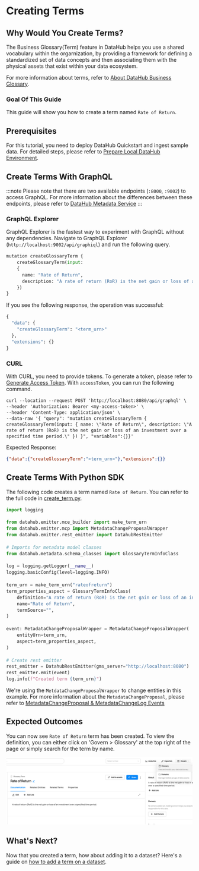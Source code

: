 # Creating Terms

## Why Would You Create Terms? 
The Business Glossary(Term) feature in DataHub helps you use a shared vocabulary within the orgarnization, by providing a framework for defining a standardized set of data concepts and then associating them with the physical assets that exist within your data ecosystem.

For more information about terms, refer to [About DataHub Business Glossary](/docs/glossary/business-glossary.md).

### Goal Of This Guide
This guide will show you how to create a term named `Rate of Return`.

## Prerequisites
For this tutorial, you need to deploy DataHub Quickstart and ingest sample data. 
For detailed steps, please refer to [Prepare Local DataHub Environment](/docs/api/tutorials/references/prepare-datahub.md).

## Create Terms With GraphQL

:::note
Please note that there are two available endpoints (`:8000`, `:9002`) to access GraphQL.
For more information about the differences between these endpoints, please refer to [DataHub Metadata Service](../../../metadata-service/README.md#graphql-api)
:::

### GraphQL Explorer
GraphQL Explorer is the fastest way to experiment with GraphQL without any dependencies. 
Navigate to GraphQL Explorer (`http://localhost:9002/api/graphiql`) and run the following query.

```python
mutation createGlossaryTerm {
    createGlossaryTerm(input:
    {
      name: "Rate of Return",
      description: "A rate of return (RoR) is the net gain or loss of an investment over a specified time period."
    })
}
```
If you see the following response, the operation was successful:
```python
{
  "data": {
    "createGlossaryTerm": "<term_urn>"
  },
  "extensions": {}
}
```

### CURL

With CURL, you need to provide tokens. To generate a token, please refer to [Generate Access Token](/docs/api/tutorials/references/generate-access-token.md). 
With `accessToken`, you can run the following command.

```shell
curl --location --request POST 'http://localhost:8080/api/graphql' \
--header 'Authorization: Bearer <my-access-token>' \
--header 'Content-Type: application/json' \
--data-raw '{ "query": "mutation createGlossaryTerm { createGlossaryTerm(input: { name: \"Rate of Return\", description: \"A rate of return (RoR) is the net gain or loss of an investment over a specified time period.\" }) }", "variables":{}}'
```
Expected Response:
```json
{"data":{"createGlossaryTerm":"<term_urn>"},"extensions":{}}
```


## Create Terms With Python SDK

The following code creates a term named `Rate of Return`.
You can refer to the full code in [create_term.py](https://github.com/datahub-project/datahub/blob/master/metadata-ingestion/examples/library/create_term.py).
```python
import logging

from datahub.emitter.mce_builder import make_term_urn
from datahub.emitter.mcp import MetadataChangeProposalWrapper
from datahub.emitter.rest_emitter import DatahubRestEmitter

# Imports for metadata model classes
from datahub.metadata.schema_classes import GlossaryTermInfoClass

log = logging.getLogger(__name__)
logging.basicConfig(level=logging.INFO)

term_urn = make_term_urn("rateofreturn")
term_properties_aspect = GlossaryTermInfoClass(
    definition="A rate of return (RoR) is the net gain or loss of an investment over a specified time period.",
    name="Rate of Return",
    termSource="",
)

event: MetadataChangeProposalWrapper = MetadataChangeProposalWrapper(
    entityUrn=term_urn,
    aspect=term_properties_aspect,
)

# Create rest emitter
rest_emitter = DatahubRestEmitter(gms_server="http://localhost:8080")
rest_emitter.emit(event)
log.info(f"Created term {term_urn}")
```

We're using the `MetdataChangeProposalWrapper` to change entities in this example.
For more information about the `MetadataChangeProposal`, please refer to [MetadataChangeProposal & MetadataChangeLog Events](/docs/advanced/mcp-mcl.md)


## Expected Outcomes
You can now see `Rate of Return` term has been created. 
To view the definition, you can either click on 'Govern > Glossary' at the top right of the page or simply search for the term by name.

![term-created](../../imgs/apis/tutorials/term-created.png)

## What's Next?

Now that you created a term, how about adding it to a dataset? Here's a guide on [how to add a term on a dataset](/docs/api/tutorials/adding-terms.md). 


